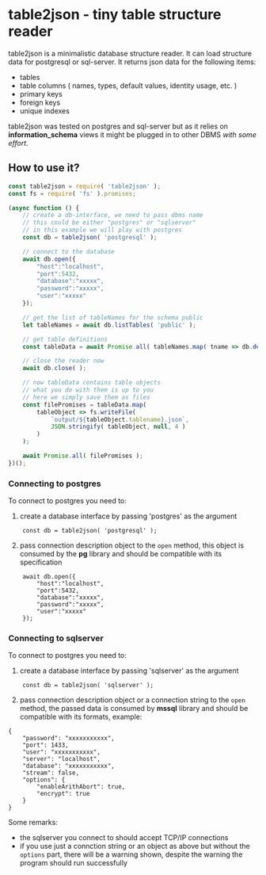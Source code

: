 # table2json - tiny table structure reader
table2json is a minimalistic database structure reader. It can load structure data for postgresql or sql-server. It returns json data for the following items:

* tables
* table columns ( names, types, default values, identity usage, etc. )
* primary keys
* foreign keys
* unique indexes

table2json was tested on postgres and sql-server but as it relies on **information_schema** views it might be plugged in to other DBMS *with some effort*.

## How to use it?

```js
const table2json = require( 'table2json' );
const fs = require( 'fs' ).promises;

(async function () {
	// create a db-interface, we need to pass dbms name
	// this could be either "postgres" or "sqlserver"
	// in this example we will play with postgres
	const db = table2json( 'postgresql' );

	// connect to the database
	await db.open({
		"host":"localhost",
		"port":5432,
		"database":"xxxxx",
		"password":"xxxxx",
		"user":"xxxxx"
	});

	// get the list of tableNames for the schema public
	let tableNames = await db.listTables( 'public' );

	// get table definitions
	const tableData = await Promise.all( tableNames.map( tname => db.defineTable( 'public', tname) ) );

	// close the reader now
	await db.close( );

	// now tableData contains table objects
	// what you do with them is up to you
	// here we simply save them as files
	const filePromises = tableData.map(
		tableObject => fs.writeFile(
			`output/${tableObject.tablename}.json`,
			JSON.stringify( tableObject, null, 4 )
		)
	);

	await Promise.all( filePromises );
})();
```

### Connecting to postgres
To connect to postgres you need to:
  1. create a database interface by passing 'postgres' as the argument
```JS
  	const db = table2json( 'postgresql' );
```
  2. pass connection description object to the `open` method, this object is consumed by the **pg** library and should be compatible with its specification
```JS
	await db.open({
		"host":"localhost",
		"port":5432,
		"database":"xxxxx",
		"password":"xxxxx",
		"user":"xxxxx"
	});
```

### Connecting to sqlserver
To connect to postgres you need to:
  1. create a database interface by passing 'sqlserver' as the argument
```JS
  	const db = table2json( 'sqlserver' );
```
  2. pass connection description object or a connection string to the `open` method, the passed data is consumed by **mssql** library and should be compatible with its formats, example:
```JS
{
	"password": "xxxxxxxxxxx",
	"port": 1433,
	"user": "xxxxxxxxxxx",
	"server": "localhost",
	"database": "xxxxxxxxxxx",
	"stream": false,
	"options": {
		"enableArithAbort": true,
		"encrypt": true
	}
}
```
Some remarks:
 - the sqlserver you connect to should accept TCP/IP connections
 - if you use just a connction string or an object as above but without the `options` part, there will be a warning shown, despite the warning the program should run successfully
